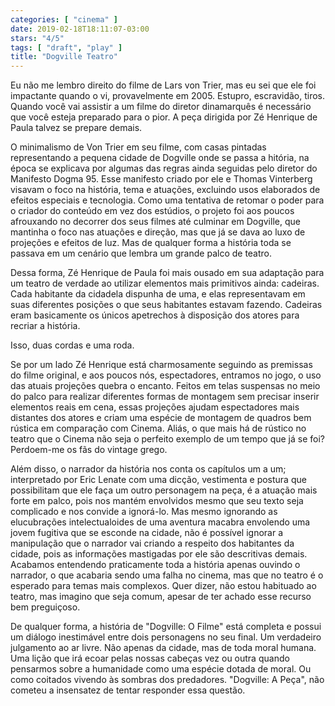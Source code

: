 ```yaml
---
categories: [ "cinema" ]
date: 2019-02-18T18:11:07-03:00
stars: "4/5"
tags: [ "draft", "play" ]
title: "Dogville Teatro"
---
```

Eu não me lembro direito do filme de Lars von Trier, mas eu sei que ele foi impactante quando o vi, provavelmente em 2005. Estupro, escravidão, tiros. Quando você vai assistir a um filme do diretor dinamarquês é necessário que você esteja preparado para o pior. A peça dirigida por Zé Henrique de Paula talvez se prepare demais.

O minimalismo de Von Trier em seu filme, com casas pintadas representando a pequena cidade de Dogville onde se passa a hitória, na época se explicava por algumas das regras ainda seguidas pelo diretor do Manifesto Dogma 95. Esse manifesto criado por ele e Thomas Vinterberg visavam o foco na história, tema e atuações, excluindo usos elaborados de efeitos especiais e tecnologia. Como uma tentativa de retomar o poder para o criador do conteúdo em vez dos estúdios, o projeto foi aos poucos afrouxando no decorrer dos seus filmes até culminar em Dogville, que mantinha o foco nas atuações e direção, mas que já se dava ao luxo de projeções e efeitos de luz. Mas de qualquer forma a história toda se passava em um cenário que lembra um grande palco de teatro.

Dessa forma, Zé Henrique de Paula foi mais ousado em sua adaptação para um teatro de verdade ao utilizar elementos mais primitivos ainda: cadeiras. Cada habitante da cidadela dispunha de uma, e elas representavam em suas diferentes posições o que seus habitantes estavam fazendo. Cadeiras eram basicamente os únicos apetrechos à disposição dos atores para recriar a história.

Isso, duas cordas e uma roda.

Se por um lado Zé Henrique está charmosamente seguindo as premissas do filme original, e aos poucos nós, espectadores, entramos no jogo, o uso das atuais projeções quebra o encanto. Feitos em telas suspensas no meio do palco para realizar diferentes formas de montagem sem precisar inserir elementos reais em cena, essas projeções ajudam espectadores mais distantes dos atores e criam uma espécie de montagem de quadros bem rústica em comparação com Cinema. Aliás, o que mais há de rústico no teatro que o Cinema não seja o perfeito exemplo de um tempo que já se foi? Perdoem-me os fãs do vintage grego.

Além disso, o narrador da história nos conta os capítulos um a um; interpretado por Eric Lenate com uma dicção, vestimenta e postura que possibilitam que ele faça um outro personagem na peça, é a atuação mais forte em palco, pois nos mantém envolvidos mesmo que seu texto seja complicado e nos convide a ignorá-lo. Mas mesmo ignorando as elucubrações intelectualoides de uma aventura macabra envolendo uma jovem fugitiva que se esconde na cidade, não é possível ignorar a manipulação que o narrador vai criando a respeito dos habitantes da cidade, pois as informações mastigadas por ele são descritivas demais. Acabamos entendendo praticamente toda a história apenas ouvindo o narrador, o que acabaria sendo uma falha no cinema, mas que no teatro é o esperado para temas mais complexos. Quer dizer, não estou habituado ao teatro, mas imagino que seja comum, apesar de ter achado esse recurso bem preguiçoso.

De qualquer forma, a história de "Dogville: O Filme" está completa e possui um diálogo inestimável entre dois personagens no seu final. Um verdadeiro julgamento ao ar livre. Não apenas da cidade, mas de toda moral humana. Uma lição que irá ecoar pelas nossas cabeças vez ou outra quando pensarmos sobre a humanidade como uma espécie dotada de moral. Ou como coitados vivendo às sombras dos predadores. "Dogville: A Peça", não cometeu a insensatez de tentar responder essa questão.
